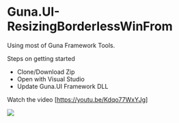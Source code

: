 # Guna.UI-ResizingBorderlessWinFrom
Using most of Guna Framework Tools.

Steps on getting started
* Clone/Download Zip
* Open with Visual Studio 
* Update Guna.UI Framework DLL

Watch the video [https://youtu.be/Kdqo77WxYJg]

![](https://github.com/sobatdata/Guna.UI-ResizingBorderlessWinFrom/blob/master/ss.png)

